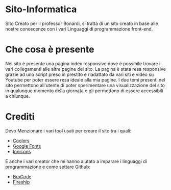 # Sito-Informatica
SIto Creato per il professor Bonardi, si tratta di un sito creato in base alle nostre conoscenze con i vari Linguaggi di programmazione front-end. 
# Che cosa è presente
Nel sito è presente una pagina index responsive dove è possibile trovare i vari collegamenti alle altre pagine del sito.
La pagina è stata resa responsive grazie ad uno script preso in prestito e riadattato da vari siti e video su Youtube per poter essere resa ideale alla mia pagine.
I due temi presenti nel sito permettono all'utente di poter sperimentare una visualizzazione del sito in qualunque momento della giornata e gli permettono di essere accessibili a chiunque.<br>
# Crediti
Devo Menzionare i vari tool usati per creare il sito tra i quali:<br>
<ul>
  <li><a href="https://coolors.co/" target="_blank"> Coolors</a>
  <li><a href="https://fonts.google.com/" target="_blank"> Google Fonts</a>
  <li><a href="https://github.com/ionic-team/ionicons/" target="_blank"> Ionicons</a><br>
</ul>
E anche i vari creator che mi hanno aiutato a imparare i linguaggi di programmazione e come settare Github:<br>
<ul>
  <li><a href="https://www.youtube.com/@BroCodez" target="_blank">BroCode</a>
  <li><a href="https://www.youtube.com/@Fireship" target="_blank">Fireship</a>
</ul>
